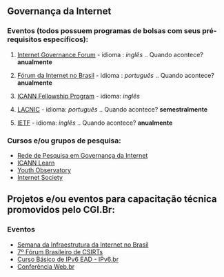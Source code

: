 ## Governança da Internet 

### Eventos (todos possuem programas de bolsas com seus pré-requisitos específicos):
1. [Internet Governance Forum](https://www.intgovforum.org/)  - idioma : *inglês*
	.. Quando acontece? **anualmente**
  
2. [Fórum da Internet no Brasil](http://forumdainternet.cgi.br/index.html) - idioma : *português*
	.. Quando acontece? **anualmente**

3. [ICANN Fellowship Program](https://www.icann.org/fellowshipprogram) - idioma: *inglês*

4. [LACNIC](http://www.lacnic.net/991/1/lacnic/programa-de-becas) - idioma: *português*
	.. Quando acontece? **semestralmente**

5. [IETF](https://www.ietf.org/newcomers.html) - idioma: *inglês*
	.. Quando acontece? **anualmente**

### Cursos e/ou grupos de pesquisa:
* [Rede de Pesquisa em Governança da Internet](http://www.redegovernanca.net.br/)
* [ICANN Learn](https://learn.icann.org/)
* [Youth Observatory](http://obdjuv.org/)
* [Internet Society](https://www.internetsociety.org/)


## Projetos e/ou eventos para capacitação técnica promovidos pelo CGI.Br:

### Eventos
* [Semana da Infraestrutura da Internet no Brasil](http://nic.br/semanainfrabr/)
* [7º Fórum Brasileiro de CSIRTs](https://www.cert.br/forum2018/)
* [Curso Básico de IPv6 EAD - IPv6.br](http://saladeaula.nic.br/courses/course-v1:NIC.br+IPV6-001+T001/about)
* [Conferência Web.br](http://conferenciaweb.w3c.br/)




